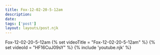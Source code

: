 ```yaml
---
title: Fox-12-02-20-5-12am
description:
date:
tags: ['post']
layout: layouts/post.njk
---
```


Fox-12-02-20-5-12am
{% set videoTitle = "Fox-12-02-20-5-12am" %}
{% set videoId  = "HF16CuJ09sY" %}
{% include 'youtube.njk' %}